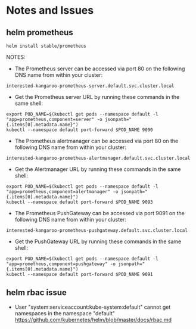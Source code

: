 # Notes and Issues

## helm prometheus
`helm install stable/prometheus`

NOTES:
* The Prometheus server can be accessed via port 80 on the following DNS name from within your cluster:
```
interested-kangaroo-prometheus-server.default.svc.cluster.local
```

* Get the Prometheus server URL by running these commands in the same shell:
```
export POD_NAME=$(kubectl get pods --namespace default -l "app=prometheus,component=server" -o jsonpath="{.items[0].metadata.name}")
kubectl --namespace default port-forward $POD_NAME 9090
```

* The Prometheus alertmanager can be accessed via port 80 on the following DNS name from within your cluster:
```
interested-kangaroo-prometheus-alertmanager.default.svc.cluster.local
```

* Get the Alertmanager URL by running these commands in the same shell:
```
export POD_NAME=$(kubectl get pods --namespace default -l "app=prometheus,component=alertmanager" -o jsonpath="{.items[0].metadata.name}")
kubectl --namespace default port-forward $POD_NAME 9093
```

* The Prometheus PushGateway can be accessed via port 9091 on the following DNS name from within your cluster:
```
interested-kangaroo-prometheus-pushgateway.default.svc.cluster.local
```

* Get the PushGateway URL by running these commands in the same shell:
```
export POD_NAME=$(kubectl get pods --namespace default -l "app=prometheus,component=pushgateway" -o jsonpath="{.items[0].metadata.name}")
kubectl --namespace default port-forward $POD_NAME 9091
```

## helm rbac issue
* User "system:serviceaccount:kube-system:default" cannot get namespaces in the namespace "default"
https://github.com/kubernetes/helm/blob/master/docs/rbac.md
